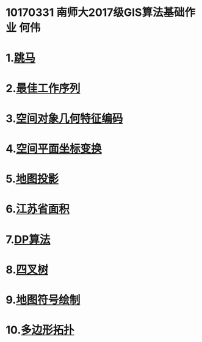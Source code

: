 10170331 南师大2017级GIS算法基础作业  何伟
=================================================
1.[跳马](https://shiziru.github.io/跳马.html)</il>
===
2.[最佳工作序列](https://shiziru.github.io/工作序列.html)
===
3.[空间对象几何特征编码](https://shiziru.github.io/编码%20.html)
===
4.[空间平面坐标变换](https://shiziru.github.io/空间平面坐标变换.html)
===
5.[地图投影](https://shiziru.github.io/地图投影.html)
===
6.[江苏省面积](https://shiziru.github.io/多边形面积.html)
===
7.[DP算法](https://shiziru.github.io/DP.html)
===
8.[四叉树](https://shiziru.github.io/四叉树.html)
===
9.[地图符号绘制](https://shiziru.github.io/地图符号显示%20.html)
===
10.[多边形拓扑](https://shiziru.github.io/多边形拓扑.html)
===

